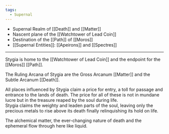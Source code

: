 ```yaml
---
tags:
  - Supernal
---
```

- Supernal Realm of [[Death]] and [[Matter]]
- Nascent plane of the [[Watchtower of Lead Coin]]
- Destination of the [[Path]] of [[Moros]]
- [[Supernal Entities]]: [[Apeirons]] and [[Spectres]]

---

Stygia is home to the [[Watchtower of Lead Coin]] and the endpoint for the [[Moros]] [[Path]].

The Ruling Arcana of Stygia are the Gross Arcanum [[Matter]] and the Subtle Arcanum [[Death]].

All places influenced by Stygia claim a price for entry, a toll for passage and entrance to the lands of death. The price for all of these is not in mundane lucre but in the treasure reaped by the soul during life.\
Stygia claims the weighty and leaden parts of the soul, leaving only the precious metals to rise above its death finally relinquishing its hold on life.

The alchemical matter, the ever-changing nature of death and the ephemeral flow through here like liquid.